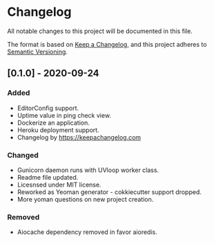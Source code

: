 # Changelog
All notable changes to this project will be documented in this file.

The format is based on [Keep a Changelog](https://keepachangelog.com/en/1.0.0/),
and this project adheres to [Semantic Versioning](https://semver.org/spec/v2.0.0.html).

## [0.1.0] - 2020-09-24

### Added
- EditorConfig support.
- Uptime value in ping check view.
- Dockerize an application.
- Heroku deployment support.
- Changelog by https://keepachangelog.com

### Changed
- Gunicorn daemon runs with UVloop worker class.
- Readme file updated.
- Licesnsed under MIT license.
- Reworked as Yeoman generator - cokkiecutter support dropped.
- More yoman questions on new project creation.

### Removed
- Aiocache dependency removed in favor aioredis.

